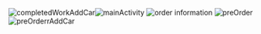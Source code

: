 ![completedWorkAddCar](https://user-images.githubusercontent.com/35918435/130075888-dd10f8dd-4736-440e-8d1a-ecf009c71b7c.png)![mainActivity](https://user-images.githubusercontent.com/35918435/130075898-5a7d2482-2a10-4a81-8730-9d96a0fe7073.png)
![order information](https://user-images.githubusercontent.com/35918435/130075900-dfc36b8a-1151-4cae-b989-2f680b813a29.png)
![preOrder](https://user-images.githubusercontent.com/35918435/130075905-6e0e7e21-34da-4630-818b-99bf900e9f24.png)
![preOrderrAddCar](https://user-images.githubusercontent.com/35918435/130075908-bb0e4dc5-66a3-4b5e-b811-919ad4580d68.png)

